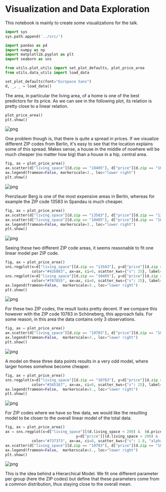 # Visualization and Data Exploration

This notebook is mainly to create some visualizations for the talk.


```python
import sys
sys.path.append('../src/')

import pandas as pd
import numpy as np
import matplotlib.pyplot as plt
import seaborn as sns

from utils.plot_utils import set_plot_defaults, plot_price_area
from utils.data_utils import load_data
```


```python
set_plot_defaults(font="Europace Sans")
d, _, _ = load_data()
```

The area, in particular the living area, of a home is one of the best predictors for its price.
As we can see in the following plot, its relation is pretty close to a linear relation.


```python
plot_price_area()
plt.show()
```


![png](01_Visualization_files/01_Visualization_4_0.png)


One problem though is, that there is quite a spread in prices. If we visualize different ZIP codes from Berlin, it's easy to see that the location explains some of this spread. Makes sense, a house in the middle of nowhere will be much cheaper (no matter how big) than a house in a hip, central area.


```python
fig, ax = plot_price_area()
ax.scatter(d["living_space"][d.zip == "10405"], d["price"][d.zip == "10405"], color="#f07855", s=25, label="Prenzlauer Berg")
ax.legend(frameon=False, markerscale=3., loc="lower right")
plt.show()
```


![png](01_Visualization_files/01_Visualization_6_0.png)


Prenzlauer Berg is one of the most expensive areas in Berlin, whereas for example the ZIP code 13583 in Spandau is much cheaper.


```python
fig, ax = plot_price_area()
ax.scatter(d["living_space"][d.zip == "13583"], d["price"][d.zip == "13583"], color="#42b883", s=25, label="Spandau")
ax.scatter(d["living_space"][d.zip == "10405"], d["price"][d.zip == "10405"], color="#f07855", s=25, label="Prenzlauer Berg")
ax.legend(frameon=False, markerscale=3., loc="lower right")
plt.show()
```


![png](01_Visualization_files/01_Visualization_8_0.png)


Seeing these two different ZIP code areas, it seems reasonable to fit one linear model per ZIP code.


```python
fig, ax = plot_price_area()
sns.regplot(x=d["living_space"][d.zip == "13583"], y=d["price"][d.zip == "13583"], 
            color="#42b883", ax=ax, ci=0, scatter_kws={"s": 25}, label="Spandau")
sns.regplot(x=d["living_space"][d.zip == "10405"], y=d["price"][d.zip == "10405"], 
            color="#f07855", ax=ax, ci=0, scatter_kws={"s": 25}, label="Prenzlauer Berg")
ax.legend(frameon=False,  markerscale=3., loc="lower right")
plt.show()
```


![png](01_Visualization_files/01_Visualization_10_0.png)


For these two ZIP codes, the result looks pretty decent. If we compare this however with the ZIP code 10783 in Schöneberg, this approach fails. For some reason, in this area the data contains only 3 observations.


```python
fig, ax = plot_price_area()
ax.scatter(d["living_space"][d.zip == "10783"], d["price"][d.zip == "10783"], color="#3d5167", s=25, label="Schöneberg")
ax.legend(frameon=False,  markerscale=3., loc="lower right")
plt.show()
```


![png](01_Visualization_files/01_Visualization_12_0.png)


A model on these three data points results in a very odd model, where larger homes somehow become cheaper.


```python
fig, ax = plot_price_area()
sns.regplot(x=d["living_space"][d.zip == "10783"], y=d["price"][d.zip == "10783"], 
            color="#3d5167", ax=ax, ci=0, scatter_kws={"s": 25}, label="Schöneberg")
ax.legend(frameon=False,  markerscale=3., loc="lower right")
plt.show()
```


![png](01_Visualization_files/01_Visualization_14_0.png)


For ZIP codes where we have so few data, we would like the resulting model to be closer to the overall linear model of the total data.


```python
fig, ax = plot_price_area()
ax = sns.regplot(x=d["living_space"][(d.living_space < 200) &  (d.price < 3500000)], 
                                y=d["price"][(d.living_space < 200) &  (d.price < 3500000)], 
            color="#737373", ax=ax, ci=0, scatter_kws={"s": 1.8, "alpha":0.})
ax.scatter(d["living_space"][d.zip == "10783"], d["price"][d.zip == "10783"], color="#35495e", s=25, label="Schöneberg", zorder=10)
ax.legend(frameon=False,  markerscale=3., loc="lower right")
plt.show()
```


![png](01_Visualization_files/01_Visualization_16_0.png)


This is the idea behind a Hierarchical Model. We fit one different parameter per group (here the ZIP codes) but define that these parameters come from a common distribution, thus staying close to the overall mean.
